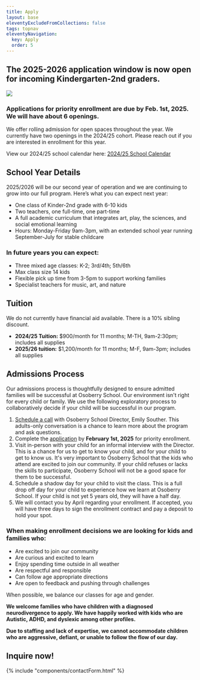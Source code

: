 ```yaml
---
title: Apply
layout: base
eleventyExcludeFromCollections: false
tags: topnav
eleventyNavigation:
  key: Apply
  order: 5
---
```


## The 2025-2026 application window is now open for incoming Kindergarten-2nd graders.

![](/assets/uploads/dice.jpg)

### Applications for priority enrollment are due by Feb. 1st, 2025. We will have about 6 openings.

We offer rolling admission for open spaces throughout the year. We currently have two openings in the 2024/25 cohort. Please reach out if you are interested in enrollment for this year.

View our 2024/25 school calendar here: [2024/25 School Calendar]()

## School Year Details

2025/2026 will be our second year of operation and we are continuing to grow into our full program. Here’s what you can expect next year:

- One class of Kinder-2nd grade with 6-10 kids
- Two teachers, one full-time, one part-time
- A full academic curriculum that integrates art, play, the sciences, and social emotional learning
- Hours: Monday-Friday 9am-3pm, with an extended school year running September-July for stable childcare[](https://drive.google.com/file/d/1e5TnkgaQXAiuSo9aCAyUcKmbgB2-nRxs/view?usp=sharing)[](https://drive.google.com/file/d/1e5TnkgaQXAiuSo9aCAyUcKmbgB2-nRxs/view?usp=sharing)

### In future years you can expect:

- Three mixed age classes: K-2; 3rd/4th; 5th/6th
- Max class size 14 kids
- Flexible pick up time from 3-5pm to support working families
- Specialist teachers for music, art, and nature

## Tuition

We do not currently have financial aid available. There is a 10% sibling discount.

- **2024/25 Tuition:** $900/month for 11 months; M-TH, 9am-2:30pm; includes all supplies
- **2025/26 tuition:** $1,200/month for 11 months; M-F, 9am-3pm; includes all supplies

## Admissions Process

Our admissions process is thoughtfully designed to ensure admitted families will be successful at Osoberry School. Our environment isn't right for every child or family. We use the following exploratory process to collaboratively decide if your child will be successful in our program.

1. [Schedule a call](https://calendly.com/emily-u8ex/osoberry-school-info-session) with Osoberry School Director, Emily Souther. This adults-only conversation is a chance to learn more about the program and ask questions.
2. Complete the [application](https://docs.google.com/forms/d/1z6vYODLf0fMiU4QmmeVS1j7qAEgL7W4NZ8mBZ_2A-84/edit) by **February 1st, 2025** for priority enrollment.
3. Visit in-person with your child for an informal interview with the Director. This is a chance for us to get to know your child, and for your child to get to know us. It's very important to Osoberry School that the kids who attend are excited to join our community. If your child refuses or lacks the skills to participate, Osoberry School will not be a good space for them to be successful.
4. Schedule a shadow day for your child to visit the class. This is a full drop off day for your child to experience how we learn at Osoberry School. If your child is not yet 5 years old, they will have a half day.
5. We will contact you by April regarding your enrollment. If accepted, you will have three days to sign the enrollment contract and pay a deposit to hold your spot.

### When making enrollment decisions we are looking for kids and families who:

- Are excited to join our community
- Are curious and excited to learn
- Enjoy spending time outside in all weather
- Are respectful and responsible
- Can follow age appropriate directions
- Are open to feedback and pushing through challenges

When possible, we balance our classes for age and gender.

**We welcome families who have children with a diagnosed neurodivergence to apply. We have happily worked with kids who are Autistic, ADHD, and dyslexic among other profiles.**

**Due to staffing and lack of expertise, we cannot accommodate children who are aggressive, defiant, or unable to follow the flow of our day.**

## Inquire now!

{% include "components/contactForm.html" %}
